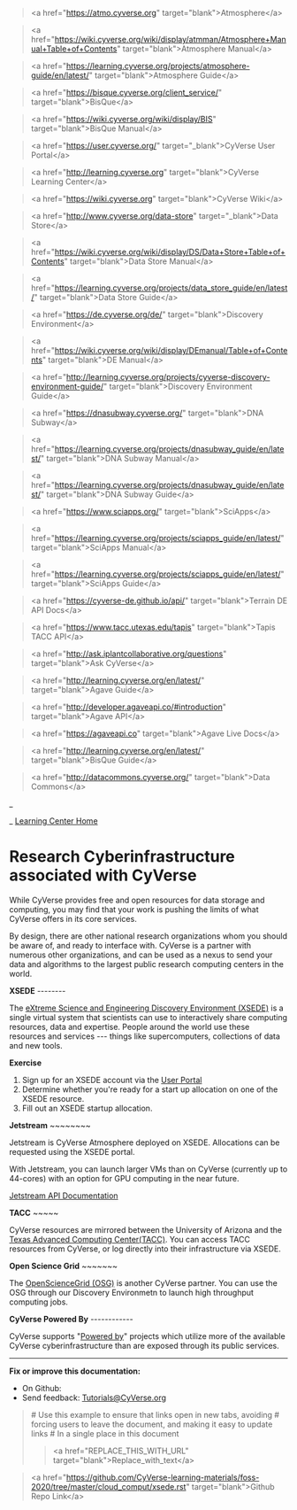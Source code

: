 > \<a href=\"<https://atmo.cyverse.org>\"
> target=\"blank\"\>Atmosphere\</a\>

> \<a
> href=\"<https://wiki.cyverse.org/wiki/display/atmman/Atmosphere+Manual+Table+of+Contents>\"
> target=\"blank\"\>Atmosphere Manual\</a\>

> \<a
> href=\"<https://learning.cyverse.org/projects/atmosphere-guide/en/latest/>\"
> target=\"blank\"\>Atmosphere Guide\</a\>

> \<a href=\"<https://bisque.cyverse.org/client_service/>\"
> target=\"blank\"\>BisQue\</a\>

> \<a href=\"<https://wiki.cyverse.org/wiki/display/BIS>\"
> target=\"blank\"\>BisQue Manual\</a\>

> \<a href=\"<https://user.cyverse.org/>\" target=\"\_blank\"\>CyVerse
> User Portal\</a\>

> \<a href=\"<http://learning.cyverse.org>\" target=\"blank\"\>CyVerse
> Learning Center\</a\>

> \<a href=\"<https://wiki.cyverse.org>\" target=\"blank\"\>CyVerse
> Wiki\</a\>

> \<a href=\"<http://www.cyverse.org/data-store>\"
> target=\"\_blank\"\>Data Store\</a\>

> \<a
> href=\"<https://wiki.cyverse.org/wiki/display/DS/Data+Store+Table+of+Contents>\"
> target=\"blank\"\>Data Store Manual\</a\>

> \<a
> href=\"<https://learning.cyverse.org/projects/data_store_guide/en/latest/>\"
> target=\"blank\"\>Data Store Guide\</a\>

> \<a href=\"<https://de.cyverse.org/de/>\" target=\"blank\"\>Discovery
> Environment\</a\>

> \<a
> href=\"<https://wiki.cyverse.org/wiki/display/DEmanual/Table+of+Contents>\"
> target=\"blank\"\>DE Manual\</a\>

> \<a
> href=\"<http://learning.cyverse.org/projects/cyverse-discovery-environment-guide/>\"
> target=\"blank\"\>Discovery Environment Guide\</a\>

> \<a href=\"<https://dnasubway.cyverse.org/>\" target=\"blank\"\>DNA
> Subway\</a\>

> \<a
> href=\"<https://learning.cyverse.org/projects/dnasubway_guide/en/latest/>\"
> target=\"blank\"\>DNA Subway Manual\</a\>

> \<a
> href=\"<https://learning.cyverse.org/projects/dnasubway_guide/en/latest/>\"
> target=\"blank\"\>DNA Subway Guide\</a\>

> \<a href=\"<https://www.sciapps.org/>\"
> target=\"blank\"\>SciApps\</a\>

> \<a
> href=\"<https://learning.cyverse.org/projects/sciapps_guide/en/latest/>\"
> target=\"blank\"\>SciApps Manual\</a\>

> \<a
> href=\"<https://learning.cyverse.org/projects/sciapps_guide/en/latest/>\"
> target=\"blank\"\>SciApps Guide\</a\>

> \<a href=\"<https://cyverse-de.github.io/api/>\"
> target=\"blank\"\>Terrain DE API Docs\</a\>

> \<a href=\"<https://www.tacc.utexas.edu/tapis>\"
> target=\"blank\"\>Tapis TACC API\</a\>

> \<a href=\"<http://ask.iplantcollaborative.org/questions>\"
> target=\"blank\"\>Ask CyVerse\</a\>

> \<a href=\"<http://learning.cyverse.org/en/latest/>\"
> target=\"blank\"\>Agave Guide\</a\>

> \<a href=\"<http://developer.agaveapi.co/#introduction>\"
> target=\"blank\"\>Agave API\</a\>

> \<a href=\"<https://agaveapi.co>\" target=\"blank\"\>Agave Live
> Docs\</a\>

> \<a href=\"<http://learning.cyverse.org/en/latest/>\"
> target=\"blank\"\>BisQue Guide\</a\>

> \<a href=\"<http://datacommons.cyverse.org/>\" target=\"blank\"\>Data
> Commons\</a\>

\_

\_ [Learning Center Home](http://learning.cyverse.org/)

**Research Cyberinfrastructure associated with CyVerse**
==========================

While CyVerse provides free and open resources for data storage and
computing, you may find that your work is pushing the limits of what
CyVerse offers in its core services.

By design, there are other national research organizations whom you
should be aware of, and ready to interface with. CyVerse is a partner
with numerous other organizations, and can be used as a nexus to send
your data and algorithms to the largest public research computing
centers in the world.

**XSEDE** \-\-\-\-\-\-\--

The [eXtreme Science and Engineering Discovery Environment
(XSEDE)](https://www.xsede.org/) is a single virtual system that
scientists can use to interactively share computing resources, data and
expertise. People around the world use these resources and services ---
things like supercomputers, collections of data and new tools.

**Exercise**

1.  Sign up for an XSEDE account via the [User
    Portal](https://portal.xsede.org/)
2.  Determine whether you\'re ready for a start up allocation on one of
    the XSEDE resource.
3.  Fill out an XSEDE startup allocation.

**Jetstream** \~\~\~\~\~\~\~\~

Jetstream is CyVerse Atmosphere deployed on XSEDE. Allocations can be
requested using the XSEDE portal.

With Jetstream, you can launch larger VMs than on CyVerse (currently up
to 44-cores) with an option for GPU computing in the near future.

[Jetstream API
Documentation](https://iujetstream.atlassian.net/wiki/spaces/JWT/overview)

**TACC** \~\~\~\~\~

CyVerse resources are mirrored between the University of Arizona and the
[Texas Advanced Computing Center(TACC)](https://www.tacc.utexas.edu/).
You can access TACC resources from CyVerse, or log directly into their
infrastructure via XSEDE.

**Open Science Grid** \~\~\~\~\~\~\~

The [OpenScienceGrid (OSG)](https://opensciencegrid.org/) is another
CyVerse partner. You can use the OSG through our Discovery Environmetn
to launch high throughput computing jobs.

**CyVerse Powered By** \-\-\-\-\-\-\-\-\-\-\--

CyVerse supports \"[Powered
by](http://www.cyverse.org/powered-by-cyverse)\" projects which utilize
more of the available CyVerse cyberinfrastructure than are exposed
through its public services.

------------------------------------------------------------------------

**Fix or improve this documentation:**

-   On Github:
-   Send feedback: [Tutorials@CyVerse.org](Tutorials@CyVerse.org)

> \# Use this example to ensure that links open in new tabs, avoiding \#
> forcing users to leave the document, and making it easy to update
> links \# In a single place in this document
>
> > \<a href=\"REPLACE_THIS_WITH_URL\"
> > target=\"blank\"\>Replace_with_text\</a\>

> \<a
> href=\"<https://github.com/CyVerse-learning-materials/foss-2020/tree/master/cloud_comput/xsede.rst>\"
> target=\"blank\"\>Github Repo Link\</a\>
